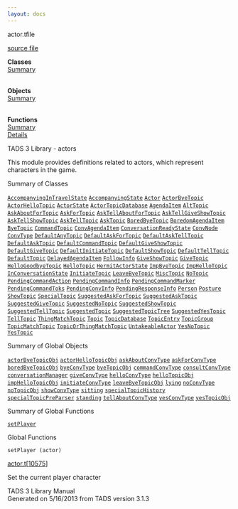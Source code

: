 ```yaml
---
layout: docs
---
```

<span class="title">actor.t</span><span class="type">file</span>

[source file](../source/actor.t.html)

**Classes**  
[Summary](#_ClassSummary_)  
 

**Objects**  
[Summary](#_ObjectSummary_)  
 

**Functions**  
[Summary](#_FunctionSummary_)  
[Details](#_Functions_)



TADS 3 Library - actors

This module provides definitions related to actors, which represent
characters in the game.



<span id="_ClassSummary_"></span>



<span class="hdln">Summary of Classes</span>  



[`AccompanyingInTravelState`](../object/AccompanyingInTravelState.html) [`AccompanyingState`](../object/AccompanyingState.html) [`Actor`](../object/Actor.html) [`ActorByeTopic`](../object/ActorByeTopic.html) [`ActorHelloTopic`](../object/ActorHelloTopic.html) [`ActorState`](../object/ActorState.html) [`ActorTopicDatabase`](../object/ActorTopicDatabase.html) [`AgendaItem`](../object/AgendaItem.html) [`AltTopic`](../object/AltTopic.html) [`AskAboutForTopic`](../object/AskAboutForTopic.html) [`AskForTopic`](../object/AskForTopic.html) [`AskTellAboutForTopic`](../object/AskTellAboutForTopic.html) [`AskTellGiveShowTopic`](../object/AskTellGiveShowTopic.html) [`AskTellShowTopic`](../object/AskTellShowTopic.html) [`AskTellTopic`](../object/AskTellTopic.html) [`AskTopic`](../object/AskTopic.html) [`BoredByeTopic`](../object/BoredByeTopic.html) [`BoredomAgendaItem`](../object/BoredomAgendaItem.html) [`ByeTopic`](../object/ByeTopic.html) [`CommandTopic`](../object/CommandTopic.html) [`ConvAgendaItem`](../object/ConvAgendaItem.html) [`ConversationReadyState`](../object/ConversationReadyState.html) [`ConvNode`](../object/ConvNode.html) [`ConvType`](../object/ConvType.html) [`DefaultAnyTopic`](../object/DefaultAnyTopic.html) [`DefaultAskForTopic`](../object/DefaultAskForTopic.html) [`DefaultAskTellTopic`](../object/DefaultAskTellTopic.html) [`DefaultAskTopic`](../object/DefaultAskTopic.html) [`DefaultCommandTopic`](../object/DefaultCommandTopic.html) [`DefaultGiveShowTopic`](../object/DefaultGiveShowTopic.html) [`DefaultGiveTopic`](../object/DefaultGiveTopic.html) [`DefaultInitiateTopic`](../object/DefaultInitiateTopic.html) [`DefaultShowTopic`](../object/DefaultShowTopic.html) [`DefaultTellTopic`](../object/DefaultTellTopic.html) [`DefaultTopic`](../object/DefaultTopic.html) [`DelayedAgendaItem`](../object/DelayedAgendaItem.html) [`FollowInfo`](../object/FollowInfo.html) [`GiveShowTopic`](../object/GiveShowTopic.html) [`GiveTopic`](../object/GiveTopic.html) [`HelloGoodbyeTopic`](../object/HelloGoodbyeTopic.html) [`HelloTopic`](../object/HelloTopic.html) [`HermitActorState`](../object/HermitActorState.html) [`ImpByeTopic`](../object/ImpByeTopic.html) [`ImpHelloTopic`](../object/ImpHelloTopic.html) [`InConversationState`](../object/InConversationState.html) [`InitiateTopic`](../object/InitiateTopic.html) [`LeaveByeTopic`](../object/LeaveByeTopic.html) [`MiscTopic`](../object/MiscTopic.html) [`NoTopic`](../object/NoTopic.html) [`PendingCommandAction`](../object/PendingCommandAction.html) [`PendingCommandInfo`](../object/PendingCommandInfo.html) [`PendingCommandMarker`](../object/PendingCommandMarker.html) [`PendingCommandToks`](../object/PendingCommandToks.html) [`PendingConvInfo`](../object/PendingConvInfo.html) [`PendingResponseInfo`](../object/PendingResponseInfo.html) [`Person`](../object/Person.html) [`Posture`](../object/Posture.html) [`ShowTopic`](../object/ShowTopic.html) [`SpecialTopic`](../object/SpecialTopic.html) [`SuggestedAskForTopic`](../object/SuggestedAskForTopic.html) [`SuggestedAskTopic`](../object/SuggestedAskTopic.html) [`SuggestedGiveTopic`](../object/SuggestedGiveTopic.html) [`SuggestedNoTopic`](../object/SuggestedNoTopic.html) [`SuggestedShowTopic`](../object/SuggestedShowTopic.html) [`SuggestedTellTopic`](../object/SuggestedTellTopic.html) [`SuggestedTopic`](../object/SuggestedTopic.html) [`SuggestedTopicTree`](../object/SuggestedTopicTree.html) [`SuggestedYesTopic`](../object/SuggestedYesTopic.html) [`TellTopic`](../object/TellTopic.html) [`ThingMatchTopic`](../object/ThingMatchTopic.html) [`Topic`](../object/Topic.html) [`TopicDatabase`](../object/TopicDatabase.html) [`TopicEntry`](../object/TopicEntry.html) [`TopicGroup`](../object/TopicGroup.html) [`TopicMatchTopic`](../object/TopicMatchTopic.html) [`TopicOrThingMatchTopic`](../object/TopicOrThingMatchTopic.html) [`UntakeableActor`](../object/UntakeableActor.html) [`YesNoTopic`](../object/YesNoTopic.html) [`YesTopic`](../object/YesTopic.html)
<span id="_ObjectSummary_"></span>



<span class="hdln">Summary of Global Objects</span>  



[`actorByeTopicObj`](../object/actorByeTopicObj.html) [`actorHelloTopicObj`](../object/actorHelloTopicObj.html) [`askAboutConvType`](../object/askAboutConvType.html) [`askForConvType`](../object/askForConvType.html) [`boredByeTopicObj`](../object/boredByeTopicObj.html) [`byeConvType`](../object/byeConvType.html) [`byeTopicObj`](../object/byeTopicObj.html) [`commandConvType`](../object/commandConvType.html) [`consultConvType`](../object/consultConvType.html) [`conversationManager`](../object/conversationManager.html) [`giveConvType`](../object/giveConvType.html) [`helloConvType`](../object/helloConvType.html) [`helloTopicObj`](../object/helloTopicObj.html) [`impHelloTopicObj`](../object/impHelloTopicObj.html) [`initiateConvType`](../object/initiateConvType.html) [`leaveByeTopicObj`](../object/leaveByeTopicObj.html) [`lying`](../object/lying.html) [`noConvType`](../object/noConvType.html) [`noTopicObj`](../object/noTopicObj.html) [`showConvType`](../object/showConvType.html) [`sitting`](../object/sitting.html) [`specialTopicHistory`](../object/specialTopicHistory.html) [`specialTopicPreParser`](../object/specialTopicPreParser.html) [`standing`](../object/standing.html) [`tellAboutConvType`](../object/tellAboutConvType.html) [`yesConvType`](../object/yesConvType.html) [`yesTopicObj`](../object/yesTopicObj.html)
<span id="FunctionSummary_"></span>



<span class="hdln">Summary of Global Functions</span>  



[`setPlayer`](#setPlayer)

<span id="_Functions_"></span>



<span class="hdln">Global Functions</span>  



<span id="setPlayer"></span>

`setPlayer (actor)`

[actor.t](../file/actor.t.html)\[[10575](../source/actor.t.html#10575)\]



Set the current player character





TADS 3 Library Manual  
Generated on 5/16/2013 from TADS version 3.1.3


